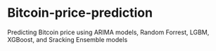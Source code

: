 # Bitcoin-price-prediction
Predicting Bitcoin price using ARIMA models, Random Forrest, LGBM, XGBoost, and Sracking Ensemble models
